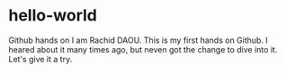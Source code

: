 # hello-world
Github hands on
I am Rachid DAOU. This is my first hands on Github. I heared about it many times ago, but neven got the change to dive into it.
Let's give it a try.
